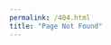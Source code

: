 ```yaml
---
permalink: /404.html
title: "Page Not Found"
---
```

<style type="text/css" media="screen">

</style>

<div id="404container"></div>
